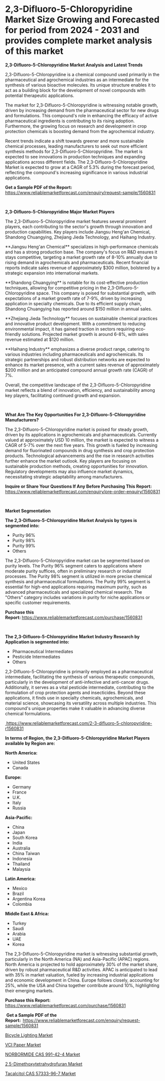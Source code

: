 <p><h1>2,3-Difluoro-5-Chloropyridine Market Size Growing and Forecasted for period from 2024 - 2031 and provides complete market analysis of this market</h1></p><p><strong>2,3-Difluoro-5-Chloropyridine Market Analysis and Latest Trends</strong></p>
<p><p>2,3-Difluoro-5-Chloropyridine is a chemical compound used primarily in the pharmaceutical and agrochemical industries as an intermediate for the synthesis of various bioactive molecules. Its unique structure enables it to act as a building block for the development of novel compounds with potential therapeutic applications.</p><p>The market for 2,3-Difluoro-5-Chloropyridine is witnessing notable growth, driven by increasing demand from the pharmaceutical sector for new drugs and formulations. This compound's role in enhancing the efficacy of active pharmaceutical ingredients is contributing to its rising adoption. Furthermore, the growing focus on research and development in crop protection chemicals is boosting demand from the agrochemical industry.</p><p>Recent trends indicate a shift towards greener and more sustainable chemical processes, leading manufacturers to seek out more efficient synthesis methods for 2,3-Difluoro-5-Chloropyridine. The market is expected to see innovations in production techniques and expanding applications across different fields. The 2,3-Difluoro-5-Chloropyridine Market is expected to grow at a CAGR of 5.3% during the forecast period, reflecting the compound's increasing significance in various industrial applications.</p></p>
<p><strong>Get a Sample PDF of the Report:&nbsp;</strong> <a href="https://www.reliablemarketforecast.com/enquiry/request-sample/1560831">https://www.reliablemarketforecast.com/enquiry/request-sample/1560831</a></p>
<p>&nbsp;</p>
<p><strong>2,3-Difluoro-5-Chloropyridine Major Market Players</strong></p>
<p><p>The 2,3-Difluoro-5-Chloropyridine market features several prominent players, each contributing to the sector's growth through innovation and production capabilities. Key players include Jiangsu Heng'an Chemical, Shandong Chuangying, Zhejiang Jieda Technology, and Haihang Industry.</p><p>**Jiangsu Heng'an Chemical** specializes in high-performance chemicals and has a strong production base. The company's focus on R&D ensures it stays competitive, targeting a market growth rate of 8-10% annually due to rising demand in agrochemicals and pharmaceuticals. Recent financial reports indicate sales revenue of approximately $300 million, bolstered by a strategic expansion into international markets.</p><p>**Shandong Chuangying** is notable for its cost-effective production techniques, allowing for competitive pricing in the 2,3-Difluoro-5-Chloropyridine space. This company is poised for substantial growth, with expectations of a market growth rate of 7-9%, driven by increasing application in specialty chemicals. Due to its efficient supply chain, Shandong Chuangying has reported around $150 million in annual sales.</p><p>**Zhejiang Jieda Technology** focuses on sustainable chemical practices and innovative product development. With a commitment to reducing environmental impact, it has gained traction in sectors requiring eco-friendly solutions. Projected market growth is around 6-8%, with sales revenue estimated at $120 million.</p><p>**Haihang Industry** emphasizes a diverse product range, catering to various industries including pharmaceuticals and agrochemicals. Its strategic partnerships and robust distribution networks are expected to enhance its market presence, with a current sales revenue of approximately $200 million and an anticipated compound annual growth rate (CAGR) of 7%.</p><p>Overall, the competitive landscape of the 2,3-Difluoro-5-Chloropyridine market reflects a blend of innovation, efficiency, and sustainability among key players, facilitating continued growth and expansion.</p></p>
<p>&nbsp;</p>
<p><strong>What Are The Key Opportunities For 2,3-Difluoro-5-Chloropyridine Manufacturers?</strong></p>
<p><p>The 2,3-Difluoro-5-Chloropyridine market is poised for steady growth, driven by its applications in agrochemicals and pharmaceuticals. Currently valued at approximately USD 10 million, the market is expected to witness a CAGR of 5-7% over the next five years. This growth is fueled by increasing demand for fluorinated compounds in drug synthesis and crop protection products. Technological advancements and the rise in research activities further enhance the market outlook. Key players are focusing on sustainable production methods, creating opportunities for innovation. Regulatory developments may also influence market dynamics, necessitating strategic adaptability among manufacturers.</p></p>
<p><strong>Inquire or Share Your Questions If Any Before Purchasing This Report:</strong> <a href="https://www.reliablemarketforecast.com/enquiry/pre-order-enquiry/1560831">https://www.reliablemarketforecast.com/enquiry/pre-order-enquiry/1560831</a></p>
<p>&nbsp;</p>
<p><strong>Market Segmentation</strong></p>
<p><strong>The 2,3-Difluoro-5-Chloropyridine Market Analysis by types is segmented into:</strong></p>
<p><ul><li>Purity 96%</li><li>Purity 98%</li><li>Purity 99%</li><li>Others</li></ul></p>
<p><p>The 2,3-Difluoro-5-Chloropyridine market can be segmented based on purity levels. The Purity 96% segment caters to applications where moderate purity suffices, often in preliminary research or industrial processes. The Purity 98% segment is utilized in more precise chemical synthesis and pharmaceutical formulations. The Purity 99% segment is essential for high-end applications requiring maximum purity, such as advanced pharmaceuticals and specialized chemical research. The "Others" category includes variations in purity for niche applications or specific customer requirements.</p></p>
<p><strong>Purchase this Report:&nbsp;</strong><a href="https://www.reliablemarketforecast.com/purchase/1560831">https://www.reliablemarketforecast.com/purchase/1560831</a></p>
<p>&nbsp;</p>
<p><strong>The 2,3-Difluoro-5-Chloropyridine Market Industry Research by Application is segmented into:</strong></p>
<p><ul><li>Pharmaceutical Intermediates</li><li>Pesticide Intermediates</li><li>Others</li></ul></p>
<p><p>2,3-Difluoro-5-Chloropyridine is primarily employed as a pharmaceutical intermediate, facilitating the synthesis of various therapeutic compounds, particularly in the development of anti-infective and anti-cancer drugs. Additionally, it serves as a vital pesticide intermediate, contributing to the formulation of crop protection agents and insecticides. Beyond these applications, it finds use in specialty chemicals, agrochemicals, and material science, showcasing its versatility across multiple industries. This compound's unique properties make it valuable in advancing diverse chemical formulations.</p></p>
<p><a href="https://www.reliablemarketforecast.com/2-3-difluoro-5-chloropyridine-r1560831">&nbsp;https://www.reliablemarketforecast.com/2-3-difluoro-5-chloropyridine-r1560831</a></p>
<p><strong>In terms of Region, the 2,3-Difluoro-5-Chloropyridine Market Players available by Region are:</strong></p>
<p>
    <p> <strong> North America: </strong>
        <ul>
            <li>United States</li>
            <li>Canada</li>
        </ul>
        </p> 
    <p> <strong> Europe: </strong>
        <ul>
            <li>Germany</li>
            <li>France</li>
            <li>U.K.</li>
            <li>Italy</li>
            <li>Russia</li>
        </ul>
        </p> 
    <p> <strong> Asia-Pacific: </strong>
        <ul>
            <li>China</li>
            <li>Japan</li>
            <li>South Korea</li>
            <li>India</li>
            <li>Australia</li>
            <li>China Taiwan</li>
            <li>Indonesia</li>
            <li>Thailand</li>
            <li>Malaysia</li>
        </ul>
        </p> 
    <p> <strong> Latin America: </strong>
        <ul>
            <li>Mexico</li>
            <li>Brazil</li>
            <li>Argentina Korea</li>
            <li>Colombia</li>
        </ul>
        </p> 
    <p> <strong> Middle East & Africa: </strong>
        <ul>
            <li>Turkey</li>
            <li>Saudi</li>
            <li>Arabia</li>
            <li>UAE</li>
            <li>Korea</li>
        </ul>
    </p>
    </p>
<p><p>The 2,3-Difluoro-5-Chloropyridine market is witnessing substantial growth, particularly in the North America (NA) and Asia-Pacific (APAC) regions. North America is projected to hold approximately 30% of the market share, driven by robust pharmaceutical R&D activities. APAC is anticipated to lead with 35% in market valuation, fueled by increasing industrial applications and economic development in China. Europe follows closely, accounting for 25%, while the USA and China together contribute around 10%, highlighting their emerging markets.</p></p>
<p><strong>Purchase this Report: </strong><a href="https://www.reliablemarketforecast.com/purchase/1560831">https://www.reliablemarketforecast.com/purchase/1560831</a></p>
<p>&nbsp;<strong>Get a Sample PDF of the Report:&nbsp;&nbsp;</strong><a href="https://www.reliablemarketforecast.com/enquiry/request-sample/1560831">https://www.reliablemarketforecast.com/enquiry/request-sample/1560831</a></p>
<p><strong></strong></p>
<p><p><a href="https://www.linkedin.com/pulse/global-bicycle-lighting-industry-analysis-share-growth-trends-xoooe?trackingId=AwjEKujLQOWdhOzQd%2FSRcA%3D%3D">Bicycle Lighting Market</a></p><p><a href="https://www.linkedin.com/pulse/how-regions-adapting-vci-paper-market-global-trends-overview-2024-vw7xc?trackingId=Nn4NTMfqRDyl2OFNyPDtEA%3D%3D">VCI Paper Market</a></p><p><a href="https://medium.com/@iarhbiqv81/driving-market-forces-in-the-norbormide-cas-991-42-4-market-market-trends-and-future-forecasts-65bd45ff2a05">NORBORMIDE CAS 991-42-4 Market</a></p><p><a href="https://github.com/WillieWoodard/Market-Research-Report-List-6/blob/main/25-dimethoxytetrahydrofuran-market.md">2,5-Dimethoxytetrahydrofuran Market</a></p><p><a href="https://medium.com/@iarhbiqv81/global-tacalcitol-cas-57333-96-7-market-trends-and-innovations-a-forward-looking-analysis-2024-08f7aa8d03da?postPublishedType=repub">Tacalcitol CAS 57333-96-7 Market</a></p></p>